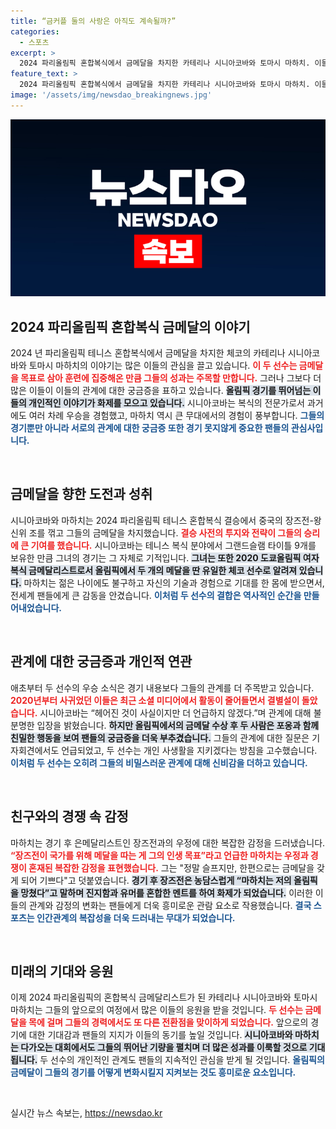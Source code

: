 ```yaml
---
title: “금커플 둘의 사랑은 아직도 계속될까?”
categories:
  - 스포츠
excerpt: >
  2024 파리올림픽 혼합복식에서 금메달을 차지한 카테리나 시니아코바와 토마시 마하치. 이들은 금메달보다 궁금증을 자아내는 비밀스러운 관계로 화제를 모은다. 과연 그들의 진실은?
feature_text: >
  2024 파리올림픽 혼합복식에서 금메달을 차지한 카테리나 시니아코바와 토마시 마하치. 이들은 금메달보다 궁금증을 자아내는 비밀스러운 관계로 화제를 모은다. 과연 그들의 진실은?
image: '/assets/img/newsdao_breakingnews.jpg'
---
```


<p><img src="/assets/img/newsdao_breakingnews.jpg" alt="pcversion 속보" /></p>

<h2 data-ke-size="size26">2024 파리올림픽 혼합복식 금메달의 이야기</h2>

<p data-ke-size="size16">2024 년 파리올림픽 테니스 혼합복식에서 금메달을 차지한 체코의 카테리나 시니아코바와 토마시 마하치의 이야기는 많은 이들의 관심을 끌고 있습니다. <b><span style="color: #ee2323;">이 두 선수는 금메달을 목표로 삼아 훈련에 집중해온 만큼 그들의 성과는 주목할 만합니다.</span></b> 그러나 그보다 더 많은 이들이 이들의 관계에 대한 궁금증을 표하고 있습니다. <b><span style="background-color: #21538527;">올림픽 경기를 뛰어넘는 이들의 개인적인 이야기가 화제를 모으고 있습니다.</span></b> 시니아코바는 복식의 전문가로서 과거에도 여러 차례 우승을 경험했고, 마하치 역시 큰 무대에서의 경험이 풍부합니다. <b><span style="color: #1a5490;">그들의 경기뿐만 아니라 서로의 관계에 대한 궁금증 또한 경기 못지않게 중요한 팬들의 관심사입니다.</span></b></p>

<p data-ke-size="size16">&nbsp;</p>

<h2 data-ke-size="size26">금메달을 향한 도전과 성취</h2>

<p data-ke-size="size16">시니아코바와 마하치는 2024 파리올림픽 테니스 혼합복식 결승에서 중국의 장즈전-왕신위 조를 꺾고 그들의 금메달을 차지했습니다. <b><span style="color: #ee2323;">결승 사전의 투지와 전략이 그들의 승리에 큰 기여를 했습니다.</span></b> 시니아코바는 테니스 복식 분야에서 그랜드슬램 타이틀 9개를 보유한 만큼 그녀의 경기는 그 자체로 기적입니다. <b><span style="background-color: #21538527;">그녀는 또한 2020 도쿄올림픽 여자 복식 금메달리스트로서 올림픽에서 두 개의 메달을 딴 유일한 체코 선수로 알려져 있습니다.</span></b> 마하치는 젊은 나이에도 불구하고 자신의 기술과 경험으로 기대를 한 몸에 받으면서, 전세계 팬들에게 큰 감동을 안겼습니다. <b><span style="color: #1a5490;">이처럼 두 선수의 결합은 역사적인 순간을 만들어내었습니다.</span></b></p>

<p data-ke-size="size16">&nbsp;</p>

<h2 data-ke-size="size26">관계에 대한 궁금증과 개인적 연관</h2>

<p data-ke-size="size16">애초부터 두 선수의 우승 소식은 경기 내용보다 그들의 관계를 더 주목받고 있습니다. <b><span style="color: #ee2323;">2020년부터 사귀었던 이들은 최근 소셜 미디어에서 활동이 줄어들면서 결별설이 돌았습니다.</span></b> 시니아코바는 “헤어진 것이 사실이지만 더 언급하지 않겠다.”며 관계에 대해 불분명한 입장을 밝혔습니다. <b><span style="background-color: #21538527;">하지만 올림픽에서의 금메달 수상 후 두 사람은 포옹과 함께 친밀한 행동을 보여 팬들의 궁금증을 더욱 부추겼습니다.</span></b> 그들의 관계에 대한 질문은 기자회견에서도 언급되었고, 두 선수는 개인 사생활을 지키겠다는 방침을 고수했습니다. <b><span style="color: #1a5490;">이처럼 두 선수는 오히려 그들의 비밀스러운 관계에 대해 신비감을 더하고 있습니다.</span></b></p>

<p data-ke-size="size16">&nbsp;</p>

<h2 data-ke-size="size26">친구와의 경쟁 속 감정</h2>

<p data-ke-size="size16">마하치는 경기 후 은메달리스트인 장즈전과의 우정에 대한 복잡한 감정을 드러냈습니다. <b><span style="color: #ee2323;">“장즈전이 국가를 위해 메달을 따는 게 그의 인생 목표”라고 언급한 마하치는 우정과 경쟁이 혼재된 복잡한 감정을 표현했습니다.</span></b> 그는 "정말 슬프지만, 한편으로는 금메달을 갖게 되어 기쁘다"고 덧붙였습니다. <b><span style="background-color: #21538527;">경기 후 장즈전은 농담스럽게 “마하치는 저의 올림픽을 망쳤다”고 말하며 진지함과 유머를 혼합한 멘트를 하여 화제가 되었습니다.</span></b> 이러한 이들의 관계와 감정의 변화는 팬들에게 더욱 흥미로운 관람 요소로 작용했습니다. <b><span style="color: #1a5490;">결국 스포츠는 인간관계의 복잡성을 더욱 드러내는 무대가 되었습니다.</span></b></p>

<p data-ke-size="size16">&nbsp;</p>

<h2 data-ke-size="size26">미래의 기대와 응원</h2>

<p data-ke-size="size16">이제 2024 파리올림픽의 혼합복식 금메달리스트가 된 카테리나 시니아코바와 토마시 마하치는 그들의 앞으로의 여정에서 많은 이들의 응원을 받을 것입니다. <b><span style="color: #ee2323;">두 선수는 금메달을 목에 걸며 그들의 경력에서도 또 다른 전환점을 맞이하게 되었습니다.</span></b> 앞으로의 경기에 대한 기대감과 팬들의 지지가 이들의 동기를 높일 것입니다. <b><span style="background-color: #21538527;">시니아코바와 마하치는 다가오는 대회에서도 그들의 뛰어난 기량을 펼치며 더 많은 성과를 이룩할 것으로 기대됩니다.</span></b> 두 선수의 개인적인 관계도 팬들의 지속적인 관심을 받게 될 것입니다. <b><span style="color: #1a5490;">올림픽의 금메달이 그들의 경기를 어떻게 변화시킬지 지켜보는 것도 흥미로운 요소입니다.</span></b></p>

<p data-ke-size="size16">&nbsp;</p>
실시간 뉴스 속보는, <a href="https://newsdao.kr" rel="dofollow">https://newsdao.kr</a>


